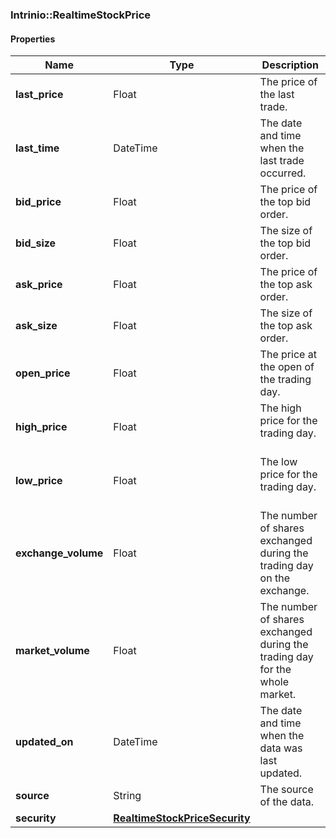 

[//]: # (CLASS:Intrinio::RealtimeStockPrice)

[//]: # (KIND:object)

### Intrinio::RealtimeStockPrice

#### Properties

[//]: # (START_DEFINITION)

Name | Type | Description
------------ | ------------- | -------------
**last_price** | Float | The price of the last trade. &nbsp;
**last_time** | DateTime | The date and time when the last trade occurred. &nbsp;
**bid_price** | Float | The price of the top bid order. &nbsp;
**bid_size** | Float | The size of the top bid order. &nbsp;
**ask_price** | Float | The price of the top ask order. &nbsp;
**ask_size** | Float | The size of the top ask order. &nbsp;
**open_price** | Float | The price at the open of the trading day. &nbsp;
**high_price** | Float | The high price for the trading day. &nbsp;
**low_price** | Float | The low price for the trading day. &nbsp;
**exchange_volume** | Float | The number of shares exchanged during the trading day on the exchange. &nbsp;
**market_volume** | Float | The number of shares exchanged during the trading day for the whole market. &nbsp;
**updated_on** | DateTime | The date and time when the data was last updated. &nbsp;
**source** | String | The source of the data. &nbsp;
**security** | [**RealtimeStockPriceSecurity**](RealtimeStockPriceSecurity.md) |  &nbsp;

[//]: # (END_DEFINITION)


[//]: # (CONTAINED_CLASS:Intrinio::RealtimeStockPriceSecurity)



